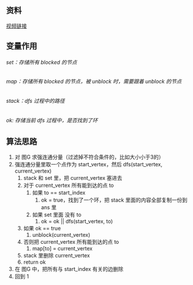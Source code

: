 ## 资料

[视频链接](https://www.youtube.com/watch?v=johyrWospv0)



## 变量作用

###### set：存储所有 blocked 的节点

###### map：存储所有 blocked 的节点，被 unblock 时，需要跟着 unblock 的节点

###### stack：dfs 过程中的路径

###### ok: 存储当前 dfs 过程中，是否找到了环



## 算法思路

1. 对 图G 求强连通分量（过滤掉不符合条件的，比如大小小于3的）
2. 强连通分量里取一个点作为 start_vertex，然后 dfs(start_vertex, current_vertex)
   1. stack 和 set 里，把 current_vertex 塞进去
   2. 对于 current_vertex 所有能到达的点 to
      1. 如果 to == start_index
         1. ok = true，找到了一个环，把 stack 里面的内容全部复制一份到 ans 里
      2. 如果 set 里面 没有 to
         1. ok = ok || dfs(start_vertex, to)
   3. 如果 ok == true
      1. unblock(current_vertex)
   4. 否则把 current_vertex 所有能到达的点 to
      1. map[to] = current_vertex
   5. stack 里删除 current_vertex
   6. return ok
3. 在 图G 中，把所有与 start_index 有关的边删除
4. 回到 1
